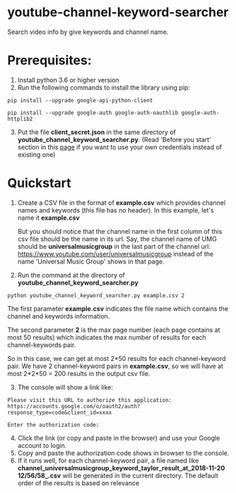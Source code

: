 # youtube-channel-keyword-searcher
Search video info by give keywords and channel name.

# Prerequisites:
1. Install python 3.6 or higher version
2. Run the following commands to install the library using pip:

`pip install --upgrade google-api-python-client`

`pip install --upgrade google-auth google-auth-oauthlib google-auth-httplib2`

3. Put the file **client_secret.json** in the same directory of **youtube_channel_keyword_searcher.py**. (Read 'Before you start' section in this [page](https://developers.google.com/youtube/v3/getting-started) if you want to use your own credentials instead of existing one)

# Quickstart
1. Create a CSV file in the format of **example.csv** which provides channel names and keywords (this file has no header). In this example, let's name it **example.csv**

     But you should notice that the channel name in the first column of this csv file should be the name in its url. Say, the channel name of UMG should be **universalmusicgroup** in the last part of the channel url: https://www.youtube.com/user/universalmusicgroup instead of the name 'Universal Music Group' shows in that page.

2. Run the command at the directory of **youtube_channel_keyword_searcher.py**

`python youtube_channel_keyword_searcher.py example.csv 2`

The first parameter **example.csv** indicates the file name which contains the channel and keywords information.

The second parameter **2** is the max page number (each page contains at most 50 results) which indicates the max number of results for each channel-keywords pair.

So in this case, we can get at most 2*50 results for each channel-keyword pair. We have 2 channel-keyword pairs in **example.csv**, so we will have at most 2\*2\*50 = 200 results in the output csv file.

3. The console will show a link like:

`Please visit this URL to authorize this application: https://accounts.google.com/o/oauth2/auth?response_type=code&client_id=xxxx`

`Enter the authorization code:   `

4. Click the link (or copy and paste in the browser) and use your Google account to login.
5. Copy and paste the authorization code shows in browser to the console.
5. If it runs well, for each channel-keyword pair, a file named like **channel_universalmusicgroup_keyword_taylor_result_at_2018-11-20 12/56/58_.csv** will be generated in the current directory. The default order of the results is based on relevance